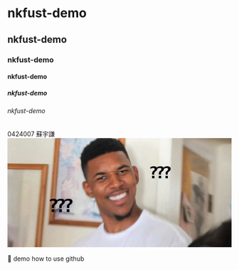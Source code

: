 # nkfust-demo
## nkfust-demo
### nkfust-demo
#### nkfust-demo
##### nkfust-demo
###### nkfust-demo
0424007 蘇宇謙
![](1.jpg "???")

:100:
demo how to use github
